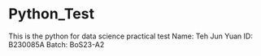 # Python_Test
This is the python for data science practical test
Name: Teh Jun Yuan
ID: B230085A
Batch: BoS23-A2
